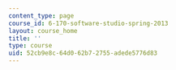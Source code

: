 ```yaml
---
content_type: page
course_id: 6-170-software-studio-spring-2013
layout: course_home
title: ''
type: course
uid: 52cb9e8c-64d0-62b7-2755-adede5776d83
---
```


